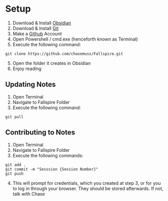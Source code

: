 # Setup
1) Download & Install [Obsidian](https://obsidian.md)
2) Download & Install [Git](https://github.com/git-for-windows/git/releases/download/v2.45.1.windows.1/Git-2.45.1-64-bit.exe)
3) Make a [Github](https://github.com/) Account
4) Open Powershell / cmd.exe (henceforth known as Terminal)
5) Execute the following command:
```
git clone https://github.com/chasemuss/Fallspire.git
```
5) Open the folder it creates in Obsidian
6) Enjoy reading

## Updating Notes
1) Open Terminal
2) Navigate to Fallspire Folder
3) Execute the following command:
```
git pull
```

## Contributing to Notes
1) Open Terminal
2) Navigate to Fallspire Folder
3) Execute the following commands:
```
git add .
git commit -m "Sesssion {Session Number}"
git push
```
4) This will prompt for credentials, which you created at step 3, or for you to log in through your browser. They should be stored afterwards. If not, talk with Chase

